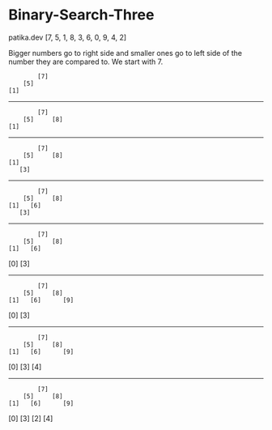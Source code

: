 # Binary-Search-Three
patika.dev
[7, 5, 1, 8, 3, 6, 0, 9, 4, 2] 

Bigger numbers go to right side and smaller ones go to left side of the number they are compared to.
We start with 7.

            [7]         
        [5]             
    [1]                 

---

            [7] 
        [5]     [8]
    [1]

---

            [7] 
        [5]     [8]    
    [1]
       [3]             

---

            [7] 
        [5]     [8]    
    [1]   [6]          
       [3]

---

            [7] 
        [5]     [8]    
    [1]   [6]
  [0] [3]               

---

            [7] 
        [5]     [8]    
    [1]   [6]      [9]  
  [0] [3]

---

            [7] 
        [5]     [8]    
    [1]   [6]      [9]
  [0] [3]
        [4]             

---

            [7] 
        [5]     [8]    
    [1]   [6]      [9]
 [0]   [3]
     [2] [4]            
